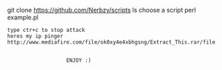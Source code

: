<type> git clone https://github.com/Nerbzy/scripts
<type> ls
choose a script
<type> perl example.pl <port> <bytes> <seconds>
~~~~~~~~~~~~~~~~~~~~~~   80    65500  unlimited  
type ctr+c to stop attack
heres my ip pinger http://www.mediafire.com/file/ok0xy4e4xbhgsng/Extract_This.rar/file
            
            
                   ENJOY :)
